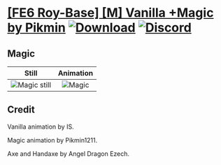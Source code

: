 # [\[FE6 Roy-Base\] \[M\] Vanilla +Magic by Pikmin](./) [![Download](https://img.shields.io/badge/Download--red?style=social&logo=github)](https://minhaskamal.github.io/DownGit/#/home?url=https://github.com/Klokinator/FE-Repo/tree/main/Battle%20Animations%2FLords%20-%20Vanilla%20and%20Custom%2F%5BFE6%20Roy-Base%5D%20%5BM%5D%20Vanilla%20%2BMagic%20by%20Pikmin%2F6.%20Magic) [![Discord](https://img.shields.io/badge/Discord--blue?style=social&logo=discord)](https://discord.gg/C7VNGnyTPA)

## Magic

| Still | Animation |
| :---: | :-------: |
| ![Magic still](./Magic_000.png) | ![Magic](./Magic.gif) |

## Credit

Vanilla animation by IS.

Magic animation by Pikmin1211.

Axe and Handaxe by Angel Dragon Ezech.
